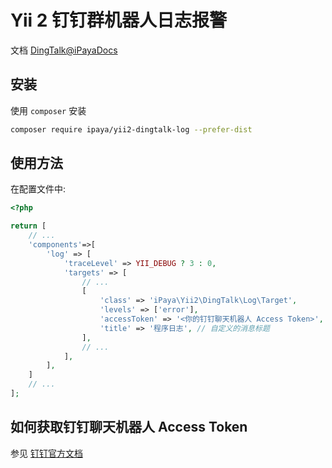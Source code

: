 # Yii 2 钉钉群机器人日志报警

文档 [DingTalk@iPayaDocs](https://github.com/iPaya/iPaya-docs/blob/master/docs/ding-talk/README.md)

## 安装

使用 `composer` 安装

```bash
composer require ipaya/yii2-dingtalk-log --prefer-dist
```

## 使用方法

在配置文件中:

```php
<?php

return [
    // ...
    'components'=>[
        'log' => [
            'traceLevel' => YII_DEBUG ? 3 : 0,
            'targets' => [
                // ...
                [
                    'class' => 'iPaya\Yii2\DingTalk\Log\Target',
                    'levels' => ['error'],
                    'accessToken' => '<你的钉钉聊天机器人 Access Token>',
                    'title' => '程序日志', // 自定义的消息标题
                ],
                // ...
            ],
        ],
    ]
    // ...
];
```

## 如何获取钉钉聊天机器人 Access Token

参见 [钉钉官方文档](https://open-doc.dingtalk.com/docs/doc.htm?treeId=257&articleId=105735&docType=1)

